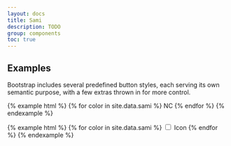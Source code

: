 ```yaml
---
layout: docs
title: Sami
description: TODO
group: components
toc: true
---
```


## Examples

Bootstrap includes several predefined button styles, each serving its own semantic purpose, with a few extras thrown in for more control.

{% example html %}
  {% for color in site.data.sami %}
    <span class="sami sami-{{ color.name }} font-weight-medium">NC</span>
  {% endfor %}
{% endexample %}

{% example html %}
  {% for color in site.data.sami %}
    <input type="checkbox" class="sr-only" id="sami{{ color.name }}">
    <label for="sami{{ color.name }}" class="sami sami-checkbox-{{ color.name }} font-weight-medium">Icon</label>
  {% endfor %}
{% endexample %}